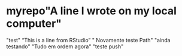 # myrepo"A line I wrote on my local computer" 
"test" 
“This is a line from RStudio”
" Novamente teste Path"
"ainda testando"
"Tudo em ordem agora"
"teste push"